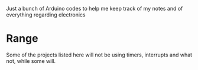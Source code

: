 Just a bunch of Arduino codes to help me keep track of my notes and of everything regarding electronics
# Range
Some of the projects listed here will not be using timers, interrupts and what not, while some will. 